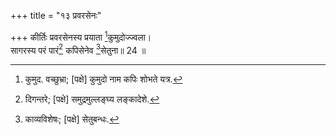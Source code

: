 +++
title = "१३ प्रवरसेनः"

+++
कीर्तिः प्रवरसेनस्य प्रयाता [^5]कुमुदोज्ज्वला।  
सागरस्य परं पारं[^6] कपिसेनेव [^7]सेतुना॥ 24 ॥  


[^5]: कुमुद. वच्छुभ्रा; [पक्षे] कुमुदो नाम कपिः शोभते यत्र.


[^6]: दिगन्तरे; [पक्षे] समुद्रमुल्लङ्घ्य लङ्कादेशे.


[^7]: काव्यविशेषः; [पक्षे] सेतुबन्धः.
 